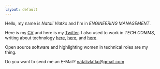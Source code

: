 ```yaml
---
layout: default
---
```


Hello, my name is <em>Natali Vlatko</em> and I'm in <em>ENGINEERING MANAGEMENT</em>.

Here is my [CV](natali-vlatko-cv.pdf) and here is my [Twitter](https://twitter.com/natalisucks). I also used to work in <em>TECH COMMS</em>, writing  about technology [here](https://jaxenter.com/author/natalivlatko), [here](https://tech.zalando.com/blog/), and [here](https://tech.wayfair.com).

Open source software and highlighting women in technical roles are my thing.

Do you want to send me an E-Mail? [natalivlatko@gmail.com](mailto:natalivlatko@gmail.com)
